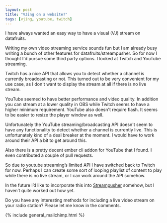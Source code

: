 ```yaml
---
layout: post
title: "VJing on a website?"
tags: [vjing, youtube, twitch]
---
```


I have always wanted an easy way to have a visual (VJ) stream on datafruits.

 Writing my own video streaming service sounds fun but I am already busy writing a bunch of other features for datafruits/streampusher. So for now I thought I'd pursue some third party options. I looked at Twitch and YouTube streaming.

Twitch has a nice API that allows you to detect whether a channel is currently broadcasting or not. This turned out to be very convenient for my use case, as I don't want to display the stream at all if there is no live stream.

YouTube seemed to have better performance and video quality. In addition you can stream at a lower quality in OBS while Twitch seems to have a higher minimum requirement. YouTube also doesn't require flash. It seems to be easier to resize the player window as well.

Unfortunately the YouTube streaming/broadcasting API doesn't seem to have any functionality to detect whether a channel is currently live. This is unfortunately kind of a deal breaker at the moment. I would have to work around their API a bit to get around this.

Also there is a pretty decent ember cli addon for YouTube that I found. I even contributed a couple of pull requests.

So due to youtube streaming’s limited API I have switched back to Twitch for now. Perhaps I can create some sort of looping playlist of content to play while there is no live stream, or I can work around the API somehow.

In the future I’d like to incorporate this into [Streampusher](http://streampusher.com) somehow, but I haven’t quite worked out how yet.

Do you have any interesting methods for including a live video stream on your radio station? Please let me know in the comments.

{% include general_mailchimp.html %}
